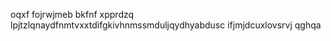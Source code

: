 oqxf fojrwjmeb bkfnf xpprdzq lpjtzlqnaydfnmtvxxtdifgkivhnmssmduljqydhyabdusc  ifjmjdcuxlovsrvj qghqa